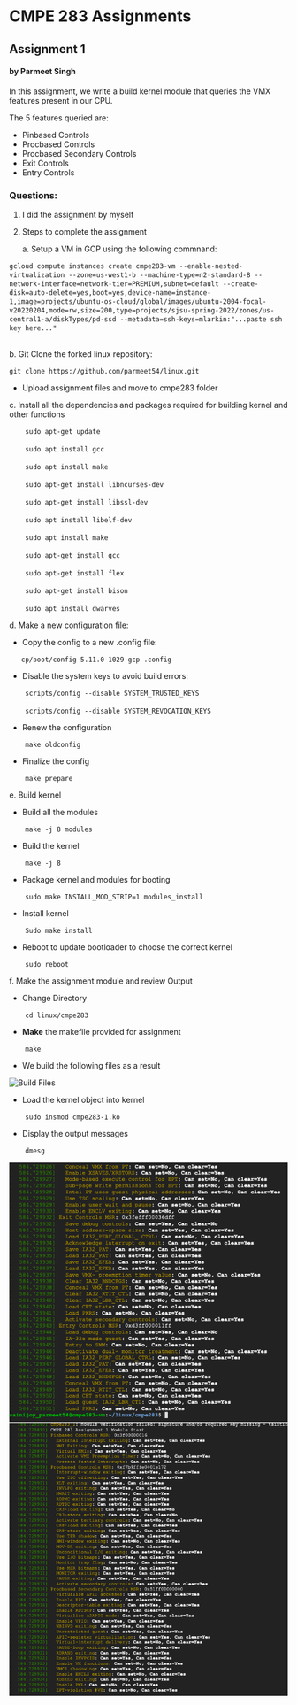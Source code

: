 # CMPE 283 Assignments

## Assignment 1
#### by Parmeet Singh

In this assignment, we write a build kernel module that queries the VMX features present in our CPU.

The 5 features queried are:

- Pinbased Controls
- Procbased Controls
- Procbased Secondary Controls
- Exit Controls
- Entry Controls


### Questions:

1. I did the assignment by myself

2. Steps to complete the assignment

    a. Setup a VM in GCP using the following commnand:

```
gcloud compute instances create cmpe283-vm --enable-nested-virtualization --zone=us-west1-b --machine-type=n2-standard-8 --network-interface=network-tier=PREMIUM,subnet=default --create-disk=auto-delete=yes,boot=yes,device-name=instance-1,image=projects/ubuntu-os-cloud/global/images/ubuntu-2004-focal-v20220204,mode=rw,size=200,type=projects/sjsu-spring-2022/zones/us-central1-a/diskTypes/pd-ssd --metadata=ssh-keys=mlarkin:"...paste ssh key here..."

```

<br/>
b. Git Clone the forked linux repository:

```
git clone https://github.com/parmeet54/linux.git
```

- Upload assignment files and move to cmpe283 folder


c. Install all the dependencies and packages required for building kernel and other functions

```
    sudo apt-get update

    sudo apt install gcc

    sudo apt install make

    sudo apt-get install libncurses-dev

    sudo apt-get install libssl-dev

    sudo apt install libelf-dev

    sudo apt install make

    sudo apt-get install gcc

    sudo apt-get install flex

    sudo apt-get install bison

    sudo apt install dwarves
```

d. Make a new configuration file:


- Copy the config to a new .config file:

```   
   cp/boot/config-5.11.0-1029-gcp .config

```

- Disable the system keys to avoid build errors:

```   
    scripts/config --disable SYSTEM_TRUSTED_KEYS

    scripts/config --disable SYSTEM_REVOCATION_KEYS

```

- Renew the configuration

```
    make oldconfig
```

- Finalize the config
```
    make prepare
```


e. Build kernel

- Build all the modules
```
    make -j 8 modules
```


- Build the kernel
```
    make -j 8
```

- Package kernel and modules for booting
```
    sudo make INSTALL_MOD_STRIP=1 modules_install
```

- Install kernel
```
    Sudo make install
```

- Reboot to update bootloader to choose the correct kernel
```
    sudo reboot 
```

f. Make the assignment module and review Output

- Change Directory
```
    cd linux/cmpe283
```

- **Make** the makefile provided for assignment
```
    make
```
- We build the following files as a result

![Build Files](/cmpe283/images/assg1-files.png)

- Load the kernel object into kernel

```
    sudo insmod cmpe283-1.ko
```
- Display the output messages
```
    dmesg
```

![Output 1](/cmpe283/images/assg1-output1.png)
![Output 2](/cmpe283/images/assg1-output2.png)
